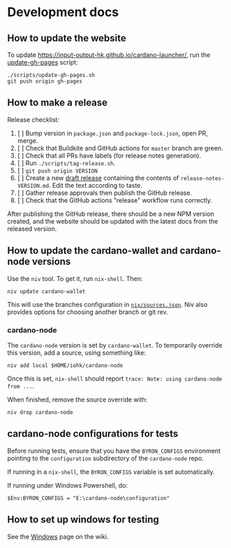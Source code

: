 # Development docs

## How to update the website

To update https://input-output-hk.github.io/cardano-launcher/, run the
[update-gh-pages](./scripts/update-gh-pages.sh) script:

    ./scripts/update-gh-pages.sh
    git push origin gh-pages

## How to make a release

Release checklist:

1. [ ] Bump version in `package.json` and `package-lock.json`, open PR, merge.
2. [ ] Check that Buildkite and GitHub actions for `master` branch are green.
3. [ ] Check that all PRs have labels (for release notes generation).
4. [ ] Run `./scripts/tag-release.sh`.
5. [ ] `git push origin VERSION`
6. [ ] Create a new [draft release](https://github.com/input-output-hk/cardano-launcher/releases/new) containing the contents of `release-notes-VERSION.md`. Edit the text according to taste.
7. [ ] Gather release approvals then publish the GitHub release.
8. [ ] Check that the GitHub actions "release" workflow runs correctly.

After publishing the GitHub release, there should be a new NPM version
created, and the website should be updated with the latest docs from
the released version.


## How to update the cardano-wallet and cardano-node versions

Use the `niv` tool. To get it, run `nix-shell`. Then:

    niv update cardano-wallet

This will use the branches configuration in
[`nix/sources.json`](../nix/sources.json). Niv also provides options
for choosing another branch or git rev.

### cardano-node

The `cardano-node` version is set by `cardano-wallet`. To temporarily
override this version, add a source, using something like:

    niv add local $HOME/iohk/cardano-node

Once this is set, `nix-shell` should report `trace: Note: using cardano-node from ...`.

When finished, remove the source override with:

    niv drop cardano-node

## cardano-node configurations for tests

Before running tests, ensure that you have the `BYRON_CONFIGS`
environment pointing to the `configuration` subdirectory of the
`cardano-node` repo.

If running in a `nix-shell`, the `BYRON_CONFIGS` variable is set
automatically.

If running under Windows Powershell, do:

    $Env:BYRON_CONFIGS = "E:\cardano-node\configuration"
    
## How to set up windows for testing

See the [Windows](https://github.com/input-output-hk/adrestia/wiki/Windows) page on the wiki.
